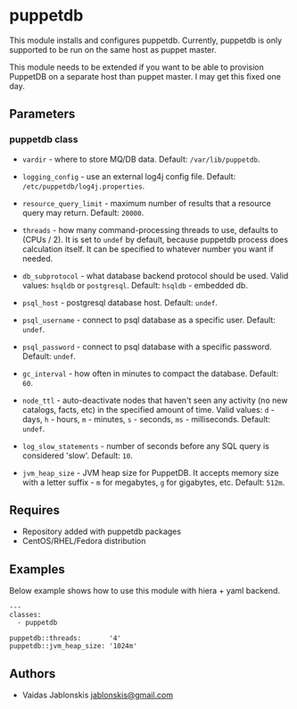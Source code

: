# puppetdb
This module installs and configures puppetdb. Currently, puppetdb is only
supported to be run on the same host as puppet master.

This module needs to be extended if you want to be able to provision PuppetDB
on a separate host than puppet master. I may get this fixed one day.

## Parameters
### puppetdb class

* `vardir` - where to store MQ/DB data. Default: `/var/lib/puppetdb`.

* `logging_config` - use an external log4j config file. Default:
`/etc/puppetdb/log4j.properties`.

* `resource_query_limit` - maximum number of results that a resource query may
return. Default: `20000`.

* `threads` - how many command-processing threads to use, defaults to (CPUs / 2).
It is set to `undef` by default, because puppetdb process does calculation
itself. It can be specified to whatever number you want if needed.

* `db_subprotocol` - what database backend protocol should be used. Valid
values: `hsqldb` or `postgresql`. Default: `hsqldb` - embedded db.

* `psql_host` - postgresql database host. Default: `undef`.

* `psql_username` - connect to psql database as a specific user.
Default: `undef`.

* `psql_password` - connect to psql database with a specific password.
Default: `undef`.

* `gc_interval` - how often in minutes to compact the database.
Default: `60`.

* `node_ttl` - auto-deactivate nodes that haven't seen any activity
(no new catalogs, facts, etc) in the specified amount of time. Valid values:
`d`  - days, `h`  - hours, `m`  - minutes, `s`  - seconds, `ms` - milliseconds.
Default: `undef`.

* `log_slow_statements` - number of seconds before any SQL query is considered
'slow'. Default: `10`.

* `jvm_heap_size` - JVM heap size for PuppetDB. It accepts memory size with a
letter suffix - `m` for megabytes, `g` for gigabytes, etc. Default: `512m`.

## Requires
- Repository added with puppetdb packages
- CentOS/RHEL/Fedora distribution

## Examples
Below example shows how to use this module with hiera + yaml backend.

    ---
    classes:
      - puppetdb
    
    puppetdb::threads:       '4'
    puppetdb::jvm_heap_size: '1024m'

## Authors
- Vaidas Jablonskis <jablonskis@gmail.com>

